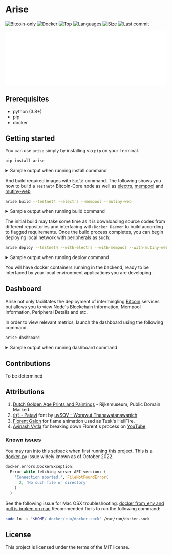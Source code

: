 # Arise

[![Bitcoin-only](https://img.shields.io/badge/bitcoin-only-FF9900?logo=bitcoin)](https://twentyone.world)
[![Docker](https://img.shields.io/badge/docker-2496ED?&logo=docker&logoColor=white)](https://hub.docker.com)
[![Top](https://img.shields.io/github/languages/top/krutt/arise)](https://github.com/krutt/arise)
[![Languages](https://img.shields.io/github/languages/count/krutt/arise)](https://github.com/krutt/arise)
[![Size](https://img.shields.io/github/repo-size/krutt/arise)](https://github.com/krutt/arise)
[![Last commit](https://img.shields.io/github/last-commit/krutt/arise/master)](https://github.com/krutt/arise)

[![Arise Banner](static/arise-banner.svg)](https://github.com/krutt/arise/blob/master/static/arise-banner.svg)

## Prerequisites

* python (3.8+)
* pip
* docker

## Getting started

You can use `arise` simply by installing via `pip` on your Terminal.

```sh
pip install arise
```
<details>
<summary>Sample output when running install command</summary>

![Sample Pip Install](https://github.com/krutt/arise/blob/master/static/pip-install.gif)

</details>

And build required images with `build` command. The following shows you how to build a `Testnet4`
Bitcoin-Core node as well as [electrs](https://github.com/aekasitt/electrs),
[mempool](https://github.com/mempool/mempool) and [mutiny-web](https://github.com/MutinyWallet/mutiny-web)

```sh
arise build --testnet4 --electrs --mempool --mutiny-web
```

<details>
<summary>Sample output when running build command</summary>

![Sample Arise Build](https://github.com/krutt/arise/blob/master/static/arise-build.gif)

</details>

The initial build may take some time as it is downloading source codes from different repositories
and interfacing with `Docker Daemon` to build according to flagged requirements. Once the build process
completes, you can begin deploying local network with peripherals as such:

```sh
arise deploy --testnet4 --with-electrs --with-mempool --with-mutiny-web
```

<details>
<summary>Sample output when running deploy command</summary>

![Sample Arise Deploy](https://github.com/krutt/arise/blob/master/static/arise-deploy.gif)

</details>

You will have docker containers running in the backend, ready to be interfaced by your local
environment applications you are developing.

## Dashboard

Arise not only facilitates the deployment of intermingling [Bitcoin](https://twentyone.world) services
but allows you to view Node's Blockchain Information, Mempool Information, Peripheral Details and etc.

In order to view relevant metrics, launch the dashboard using the following command.

```sh
arise dashboard
```

<details>
<summary>Sample output when running dashboard command</summary>

![Sample Arise Dashboard](https://github.com/krutt/arise/blob/master/static/arise-dashboard.gif)

</details>

## Contributions

To be determined

## Attributions

1. [Dutch Golden Age Prints and Paintings](https://picryl.com/media/soldaat-die-zijn-roer-met-beide-handen-rechtop-voor-zich-vasthoudt-nr-20-ca-1c5eb2) - Rijksmuseum, Public Domain Marked.
2. [ปฐวี - Patavi](https://www.f0nt.com/release/sov-patavi) font by [uvSOV - Worawut Thanawatanawanich](fb.com/worawut.thanawatanawanich)
3. [Florent Galon](https://flo.rent) for flame animation used as Tusk's HellFire.
4. [Avinash Vytla](https://github.com/SnippetsDevelop) for breaking down Florent's process on [YouTube](https://youtu.be/RP_x_F7m1UI)

### Known issues

You may run into this setback when first running this project. This is a
[docker-py](https://github.com/docker/docker-py/issues/3059) issue widely known as of October 2022.

```python
docker.errors.DockerException:
  Error while fetching server API version: (
    'Connection aborted.', FileNotFoundError(
      2, 'No such file or directory'
    )
  )
```

See the following issue for Mac OSX troubleshooting.
[docker from_env and pull is broken on mac](https://github.com/docker/docker-py/issues/3059#issuecomment-1294369344)
Recommended fix is to run the following command:

```sh
sudo ln -s "$HOME/.docker/run/docker.sock" /var/run/docker.sock
```

## License

This project is licensed under the terms of the MIT license.


